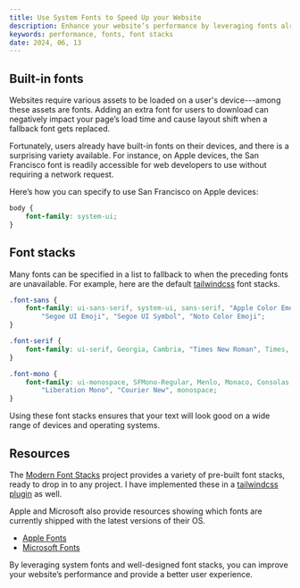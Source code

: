 ```yaml
---
title: Use System Fonts to Speed Up your Website
description: Enhance your website’s performance by leveraging fonts already available on users’ devices.
keywords: performance, fonts, font stacks
date: 2024, 06, 13
---
```


## Built-in fonts

Websites require various assets to be loaded on a user's device---among these assets are fonts. Adding an extra font for users to download can negatively impact your page’s load time and cause layout shift when a fallback font gets replaced.

Fortunately, users already have built-in fonts on their devices, and there is a surprising variety available. For instance, on Apple devices, the San Francisco font is readily accessible for web developers to use without requiring a network request.

Here’s how you can specify to use San Francisco on Apple devices:

```css
body {
	font-family: system-ui;
}
```

## Font stacks

Many fonts can be specified in a list to fallback to when the preceding fonts are unavailable. For example, here are the default [tailwindcss](https://tailwindcss.com/docs/font-family) font stacks.

```css
.font-sans {
	font-family: ui-sans-serif, system-ui, sans-serif, "Apple Color Emoji",
		"Segoe UI Emoji", "Segoe UI Symbol", "Noto Color Emoji";
}

.font-serif {
	font-family: ui-serif, Georgia, Cambria, "Times New Roman", Times, serif;
}

.font-mono {
	font-family: ui-monospace, SFMono-Regular, Menlo, Monaco, Consolas,
		"Liberation Mono", "Courier New", monospace;
}
```

Using these font stacks ensures that your text will look good on a wide range of devices and operating systems.

## Resources

The [Modern Font Stacks](https://modernfontstacks.com/) project provides a variety of pre-built font stacks, ready to drop in to any project. I have implemented these in a [tailwindcss plugin](https://uico.robino.dev) as well.

Apple and Microsoft also provide resources showing which fonts are currently shipped with the latest versions of their OS.

- [Apple Fonts](https://developer.apple.com/fonts/system-fonts/)
- [Microsoft Fonts](https://learn.microsoft.com/en-us/typography/fonts/windows_11_font_list)

By leveraging system fonts and well-designed font stacks, you can improve your website’s performance and provide a better user experience.
